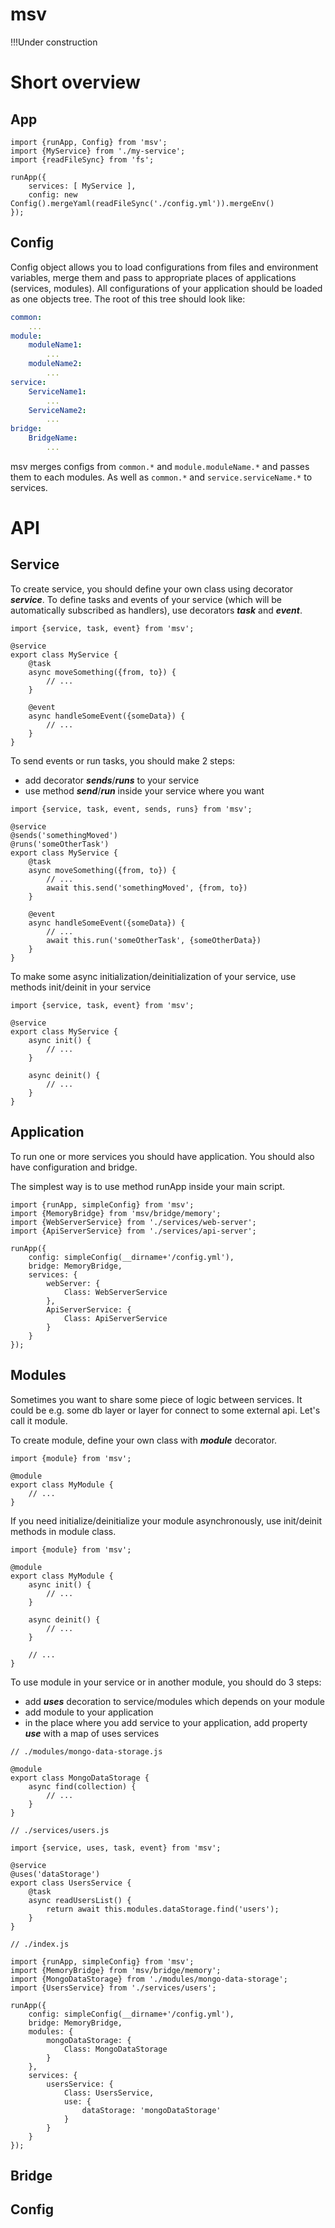 msv
===

!!!Under construction

Short overview
==============

App
---
```
import {runApp, Config} from 'msv';
import {MyService} from './my-service';
import {readFileSync} from 'fs'; 

runApp({
    services: [ MyService ],
    config: new Config().mergeYaml(readFileSync('./config.yml')).mergeEnv()
});
```

Config
------

Config object allows you to load configurations from files and environment variables, merge them and pass to appropriate places of applications (services, modules).
All configurations of your application should be loaded as one objects tree. The root of this tree should look like:

```yaml
common:
    ...
module:
    moduleName1:
        ...
    moduleName2:
        ...
service:
    ServiceName1:
        ...
    ServiceName2:
        ...
bridge:
    BridgeName:
        ...
```

msv merges configs from ```common.*``` and ```module.moduleName.*``` and passes them to each modules. As well as ```common.*``` and ```service.serviceName.*``` to services.

API
===

Service
-------

To create service, you should define your own class using decorator ___service___.
To define tasks and events of your service (which will be automatically subscribed as handlers), use decorators ___task___ and ___event___.

```
import {service, task, event} from 'msv';

@service
export class MyService {
    @task
    async moveSomething({from, to}) {
        // ...
    }
    
    @event
    async handleSomeEvent({someData}) {
        // ...
    }
}
```

To send events or run tasks, you should make 2 steps:

+ add decorator ___sends___/___runs___ to your service
+ use method ___send___/___run___ inside your service where you want

```
import {service, task, event, sends, runs} from 'msv';

@service
@sends('somethingMoved')
@runs('someOtherTask')
export class MyService {
    @task
    async moveSomething({from, to}) {
        // ...
        await this.send('somethingMoved', {from, to})
    }
    
    @event
    async handleSomeEvent({someData}) {
        // ...
        await this.run('someOtherTask', {someOtherData})
    }
}
```

To make some async initialization/deinitialization of your service, use methods init/deinit in your service

```
import {service, task, event} from 'msv';

@service
export class MyService {
    async init() {
        // ...
    }
    
    async deinit() {
        // ...
    }
}
```

Application
-----------

To run one or more services you should have application.
You should also have configuration and bridge.

The simplest way is to use method runApp inside your main script.

```
import {runApp, simpleConfig} from 'msv';
import {MemoryBridge} from 'msv/bridge/memory';
import {WebServerService} from './services/web-server';
import {ApiServerService} from './services/api-server';

runApp({
    config: simpleConfig(__dirname+'/config.yml'),
    bridge: MemoryBridge,
    services: {
        webServer: {
            Class: WebServerService
        },
        ApiServerService: {
            Class: ApiServerService
        }
    }
});

```

Modules
-------

Sometimes you want to share some piece of logic between services. It could be e.g. some db layer or layer for connect to some external api.
Let's call it module.

To create module, define your own class with ___module___ decorator.

```
import {module} from 'msv';

@module
export class MyModule {
    // ...
}
```

If you need initialize/deinitialize your module asynchronously, use init/deinit methods in module class.
  
```
import {module} from 'msv';

@module
export class MyModule {
    async init() {
        // ...
    }
    
    async deinit() {
        // ...
    }
    
    // ...
}
```

To use module in your service or in another module, you should do 3 steps:

+ add ___uses___ decoration to service/modules which depends on your module   
+ add module to your application
+ in the place where you add service to your application, add property ___use___ with a map of uses services

```es6
// ./modules/mongo-data-storage.js

@module
export class MongoDataStorage {
    async find(collection) {
        // ...
    }
}
```

```es6
// ./services/users.js

import {service, uses, task, event} from 'msv';

@service
@uses('dataStorage')
export class UsersService {
    @task
    async readUsersList() {
        return await this.modules.dataStorage.find('users');
    }
}
```

```es6
// ./index.js

import {runApp, simpleConfig} from 'msv';
import {MemoryBridge} from 'msv/bridge/memory';
import {MongoDataStorage} from './modules/mongo-data-storage';
import {UsersService} from './services/users';

runApp({
    config: simpleConfig(__dirname+'/config.yml'),
    bridge: MemoryBridge,
    modules: {
        mongoDataStorage: {
            Class: MongoDataStorage
        }
    },
    services: {
        usersService: {
            Class: UsersService,
            use: {
                dataStorage: 'mongoDataStorage'
            }
        }
    }
});
```

Bridge
------

Config
------
